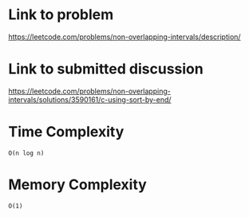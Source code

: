 # Link to problem
https://leetcode.com/problems/non-overlapping-intervals/description/

# Link to submitted discussion
https://leetcode.com/problems/non-overlapping-intervals/solutions/3590161/c-using-sort-by-end/

# Time Complexity
`O(n log n)`

# Memory Complexity
`O(1)`
